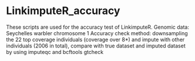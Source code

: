 # LinkimputeR_accuracy
These scripts are used for the accuracy test of LinkimputeR. 
Genomic data: Seychelles warbler chromosome 1
Accuracy check method: downsampling the 22 top coverage individuals (coverage over 8*) and impute with other individuals (2006 in total), compare with true dataset and imputed dataset by using imputeqc and bcftools gtcheck
